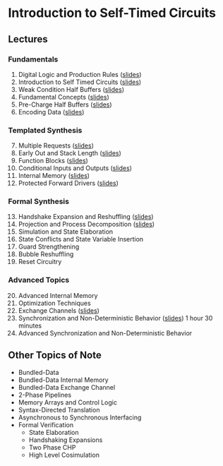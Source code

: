 # Introduction to Self-Timed Circuits

## Lectures
### Fundamentals
 1. Digital Logic and Production Rules ([slides](https://docs.google.com/presentation/d/1FRVrQa0nEyhvQGNShdhy51kqQUQ7c5ABfCozDBB6NFI/edit?usp=sharing))
 2. Introduction to Self Timed Circuits ([slides](https://docs.google.com/presentation/d/11w59jPf3YmbpAyRkBiP9-37KjHjU1f4FMW0M1xEFANQ/edit?usp=sharing))
 3. Weak Condition Half Buffers ([slides](https://docs.google.com/presentation/d/1rhX8NpYjSPOusMYqh9mkT4VHOUP-ZH7LzGWJoKh6vrs/edit?usp=sharing))
 4. Fundamental Concepts ([slides](https://docs.google.com/presentation/d/1HT5QB9E-94wxLR09xclKv-eHCCeo5yGKxiMjLOxaWq4/edit?usp=sharing))
 5. Pre-Charge Half Buffers ([slides](https://docs.google.com/presentation/d/1IfZwFHvdMxfG4m6_01otx2CuJLPcFdncUEoJ1n5sNUk/edit?usp=sharing))
 6. Encoding Data ([slides](https://docs.google.com/presentation/d/11RPcrKQg0__1eZGJA-2yfXEiUvFddsozFcmaF_xOf1w/edit?usp=sharing))

### Templated Synthesis
 7. Multiple Requests ([slides](https://docs.google.com/presentation/d/1i_PfY2zaYus-25HBVJYzH8-zNFZOyBCEWSfOkJSA0d0/edit?usp=sharing))
 8. Early Out and Stack Length ([slides](https://docs.google.com/presentation/d/1gKU_824vwHMv1u0QCIvc35YFyGc5vPDBtQ1BrnF9hdw/edit?usp=sharing))
 9. Function Blocks ([slides](https://docs.google.com/presentation/d/120oF23j4JMFCgMtKpVtTTuU0RD6MOejSMFLBBfVDpmQ/edit?usp=sharing))
 10. Conditional Inputs and Outputs ([slides](https://docs.google.com/presentation/d/1IaaoBDYKMXjxX-TmDgZjlVOOAm89T8f7jt8J7SNG8PU/edit?usp=sharing))
 11. Internal Memory ([slides](https://docs.google.com/presentation/d/1DIC0wArQZZ4JTQ50VDLF3F7fV2C3amQUxzAei4kqU3g/edit?usp=sharing))
 12. Protected Forward Drivers ([slides](https://docs.google.com/presentation/d/1EA9WOFDRXDcVtSj8UCyJcFyFKcE7Cm_kH0NdH2MQn8M/edit?usp=sharing))

### Formal Synthesis
 13. Handshake Expansion and Reshuffling ([slides](https://docs.google.com/presentation/d/1blmj0OBZUJvpxFjKeKmNuEUXaSdWKUTZn05lUXbB5P8/edit?usp=sharing))
 14. Projection and Process Decomposition ([slides](https://docs.google.com/presentation/d/1-uvrOhVYTW4cK9nCpoyAb5Pro2PCQ14De_tQLkfKiYE/edit?usp=sharing))
 15. Simulation and State Elaboration
 16. State Conflicts and State Variable Insertion
 17. Guard Strengthening
 18. Bubble Reshuffling
 19. Reset Circuitry

### Advanced Topics
 20. Advanced Internal Memory
 21. Optimization Techniques
 22. Exchange Channels ([slides](https://docs.google.com/presentation/d/1SvY3RujDydKP7lhBaLgJv4gzUOfHDgsS6c2R74xDAOk/edit?usp=sharing))
 23. Synchronization and Non-Deterministic Behavior ([slides](https://docs.google.com/presentation/d/11K5VCcOnHrCuIEmvdDteaNvExloH2vYktGNZ2-BkvZA/edit?usp=sharing)) 1 hour 30 minutes
 24. Advanced Synchronization and Non-Deterministic Behavior

## Other Topics of Note
 - Bundled-Data
 - Bundled-Data Internal Memory
 - Bundled-Data Exchange Channel
 - 2-Phase Pipelines
 - Memory Arrays and Control Logic
 - Syntax-Directed Translation
 - Asynchronous to Synchronous Interfacing
 - Formal Verification
   - State Elaboration
   - Handshaking Expansions
   - Two Phase CHP
   - High Level Cosimulation
